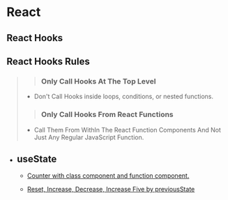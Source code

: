 # React

## React Hooks

## React Hooks Rules

> > ### Only Call Hooks At The Top Level
>
> - Don't Call Hooks inside loops, conditions, or nested functions.
>
> > ### Only Call Hooks From React Functions
>
> - Call Them From WithIn The React Function Components And Not Just Any Regular JavaScript Function.

- ## useState

  - [Counter with class component and function component.](./React%20Hooks/useState/counter/)

  - [Reset, Increase, Decrease, Increase Five by previousState](./React%20Hooks/useState/previous_state/)
